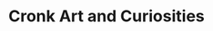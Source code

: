---
title: "Cronk Art and Curiosities"
url: /colorado-springs/cronk-art-and-curiosities/
shop: gift
---